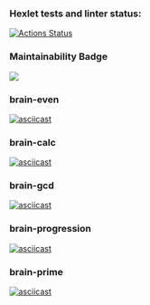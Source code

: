 ### Hexlet tests and linter status:
[![Actions Status](https://github.com/HamadievAR/python-project-49/actions/workflows/hexlet-check.yml/badge.svg)](https://github.com/HamadievAR/python-project-49/actions)

### Maintainability Badge
<a href="https://codeclimate.com/github/HamadievAR/python-project-49/maintainability"><img src="https://api.codeclimate.com/v1/badges/f790fd8677d914bac696/maintainability" /></a>

### brain-even
[![asciicast](https://asciinema.org/a/NKgDVoL4MeRy93GQKEG9XU4Tu.svg)](https://asciinema.org/a/NKgDVoL4MeRy93GQKEG9XU4Tu)

### brain-calc
[![asciicast](https://asciinema.org/a/pJj1egv0WDRjq9s4eBNwNh3ze.svg)](https://asciinema.org/a/pJj1egv0WDRjq9s4eBNwNh3ze)

### brain-gcd
[![asciicast](https://asciinema.org/a/IQuqp2X02bIYISVorAlwRiqpU.svg)](https://asciinema.org/a/IQuqp2X02bIYISVorAlwRiqpU)

### brain-progression
[![asciicast](https://asciinema.org/a/QlR3H7kmiXldDX0wTu7Hop10s.svg)](https://asciinema.org/a/QlR3H7kmiXldDX0wTu7Hop10s)

### brain-prime
[![asciicast](https://asciinema.org/a/KHUo8o69JxH8ltr80OvQRC760.svg)](https://asciinema.org/a/KHUo8o69JxH8ltr80OvQRC760)
